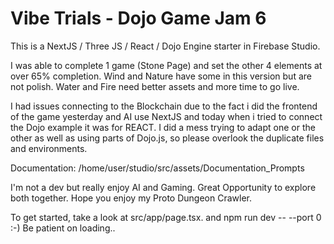 # Vibe Trials - Dojo Game Jam 6

This is a NextJS / Three JS / React / Dojo Engine starter in Firebase Studio.

I was able to complete 1 game (Stone Page) and set the other 4 elements at over 65% completion. Wind and Nature have some in this version but are not polish. Water and Fire need better assets and more time to go live.

I had issues connecting to the Blockchain due to the fact i did the frontend of the game yesterday and AI use NextJS and today when i tried to connect the Dojo example it was for REACT. I did a mess trying to adapt one or the other as well as using parts of Dojo.js, so please overlook the duplicate files and environments. 

Documentation: /home/user/studio/src/assets/Documentation_Prompts

I'm not a dev but really enjoy AI and Gaming. Great Opportunity to explore both together. Hope you enjoy my Proto Dungeon Crawler.

To get started, take a look at src/app/page.tsx. and npm run dev -- --port 0 :-) Be patient on loading..
